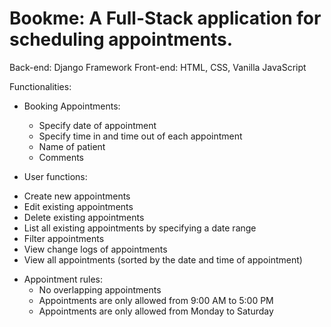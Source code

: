 # Bookme: A Full-Stack application for scheduling appointments.

Back-end: Django Framework
Front-end: HTML, CSS, Vanilla JavaScript

Functionalities:

- Booking Appointments:
  * Specify date of appointment
  * Specify time in and time out of each appointment
  * Name of patient
  * Comments
 
 - User functions:
  * Create new appointments
  * Edit existing appointments
  * Delete existing appointments
  * List all existing appointments by specifying a date range
  * Filter appointments
  * View change logs of appointments
  * View all appointments (sorted by the date and time of appointment)

- Appointment rules:
  * No overlapping appointments
  * Appointments are only allowed from 9:00 AM to 5:00 PM
  * Appointments are only allowed from Monday to Saturday
